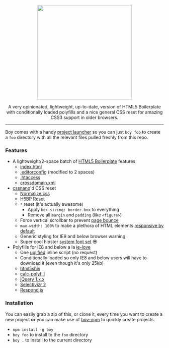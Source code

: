 <p align="center">
  <img src="http://corysimmons.github.io/boy/boy-logo.svg" height="300px">
</p>

<p align="center">
  A very opinionated, lightweight, up-to-date, version of HTML5 Boilerplate with conditionally loaded polyfills and a nice general CSS reset for amazing CSS3 support in older browsers.
</p>

---

Boy comes with a handy [project launcher](#installation) so you can just `boy foo` to create a `foo` directory with all the relevant files pulled freshly from this repo.

### Features
- A lightweight/2-space batch of [HTML5 Boilerplate](https://html5boilerplate.com/) features
  - [index.html](https://github.com/h5bp/html5-boilerplate/blob/master/dist/index.html)
  - [.editorconfig](https://github.com/h5bp/html5-boilerplate/blob/master/dist/.editorconfig) (modified to 2 spaces)
  - [.htaccess](https://github.com/h5bp/html5-boilerplate/blob/master/dist/.htaccess)
  - [crossdomain.xml](https://github.com/h5bp/html5-boilerplate/blob/master/dist/crossdomain.xml)
- [cssnano](http://cssnano.co/)'d CSS reset
  - [Normalize.css](https://necolas.github.io/normalize.css/)
  - [H5BP Reset](https://github.com/h5bp/html5-boilerplate/blob/master/dist/css/main.css)
  - `*` reset (it's actually awesome)
    - Apply `box-sizing: border-box` to everything
    - Remove all `margin` and `padding` (like `<figure>`)
  - Force vertical scrollbar to prevent [page bounce](https://css-tricks.com/eliminate-jumps-in-horizontal-centering-by-forcing-a-scroll-bar)
  - `max-width: 100%` to make a plethora of HTML elements [responsive by default](http://unstoppablerobotninja.com/entry/fluid-images)
  - Generic styling for IE9 and below browser warning
  - Super cool hipster [system font set](https://www.smashingmagazine.com/2015/11/using-system-ui-fonts-practical-guide/) :sunglasses:
- Polyfills for IE8 and below a la [ie-love](https://github.com/corysimmons/ie-love)
  - One [uglified](https://github.com/mishoo/UglifyJS) inline script (no request)
  - Conditionally loaded so only IE8 and below users will have to download it (even though it's only 25kb)
  - [html5shiv](https://github.com/aFarkas/html5shiv)
  - [calc-polyfill](https://github.com/closingtag/calc-polyfill)
  - [jQuery 1.x.x](https://jquery.com/download/)
  - [Selectivizr 2](https://github.com/corysimmons/selectivizr2)
  - [Respond.js](https://github.com/scottjehl/Respond)

### Installation
You can easily grab a zip of this, or clone it, every time you want to create a new project **or** you can make use of [boy-npm](https://github.com/corysimmons/boy-npm) to quickly create projects.

- `npm install -g boy`
- `boy foo` to install to the `foo` directory
- `boy .` to install to the current directory
